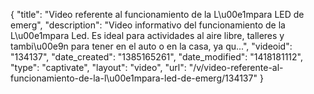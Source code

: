 {
    "title": "Video referente al funcionamiento de la L\u00e1mpara LED de emerg",
    "description": "Video informativo del funcionamiento de la L\u00e1mpara Led. Es ideal para actividades al aire libre, talleres y tambi\u00e9n para tener en el auto o en la casa, ya qu...",
    "videoid": "134137",
    "date_created": "1385165261",
    "date_modified": "1418181112",
    "type": "captivate",
    "layout": "video",
    "url": "\/v\/video-referente-al-funcionamiento-de-la-l\u00e1mpara-led-de-emerg\/134137"
}